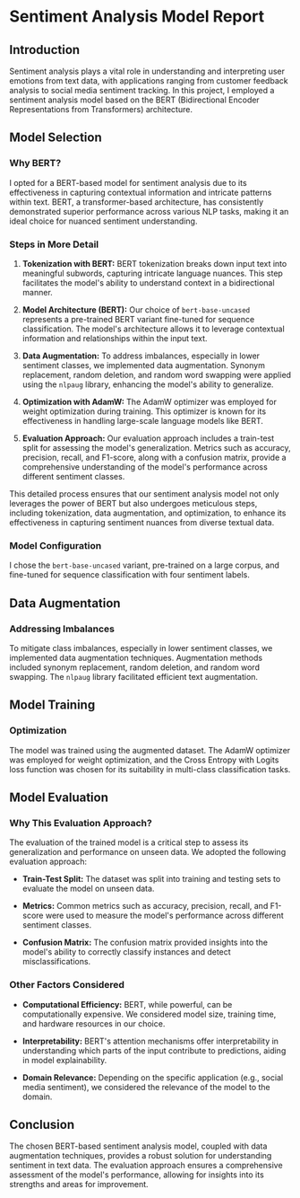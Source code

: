 # Sentiment Analysis Model Report

## Introduction

Sentiment analysis plays a vital role in understanding and interpreting user emotions from text data, with applications ranging from customer feedback analysis to social media sentiment tracking. In this project, I employed a sentiment analysis model based on the BERT (Bidirectional Encoder Representations from Transformers) architecture.

## Model Selection

### Why BERT?


I opted for a BERT-based model for sentiment analysis due to its effectiveness in capturing contextual information and intricate patterns within text. BERT, a transformer-based architecture, has consistently demonstrated superior performance across various NLP tasks, making it an ideal choice for nuanced sentiment understanding.

### Steps in More Detail

1. **Tokenization with BERT:** BERT tokenization breaks down input text into meaningful subwords, capturing intricate language nuances. This step facilitates the model's ability to understand context in a bidirectional manner.

2. **Model Architecture (BERT):** Our choice of `bert-base-uncased` represents a pre-trained BERT variant fine-tuned for sequence classification. The model's architecture allows it to leverage contextual information and relationships within the input text.

3. **Data Augmentation:** To address imbalances, especially in lower sentiment classes, we implemented data augmentation. Synonym replacement, random deletion, and random word swapping were applied using the `nlpaug` library, enhancing the model's ability to generalize.

4. **Optimization with AdamW:** The AdamW optimizer was employed for weight optimization during training. This optimizer is known for its effectiveness in handling large-scale language models like BERT.

5. **Evaluation Approach:** Our evaluation approach includes a train-test split for assessing the model's generalization. Metrics such as accuracy, precision, recall, and F1-score, along with a confusion matrix, provide a comprehensive understanding of the model's performance across different sentiment classes.

This detailed process ensures that our sentiment analysis model not only leverages the power of BERT but also undergoes meticulous steps, including tokenization, data augmentation, and optimization, to enhance its effectiveness in capturing sentiment nuances from diverse textual data.

### Model Configuration

I chose the `bert-base-uncased` variant, pre-trained on a large corpus, and fine-tuned for sequence classification with four sentiment labels.

## Data Augmentation

### Addressing Imbalances

To mitigate class imbalances, especially in lower sentiment classes, we implemented data augmentation techniques. Augmentation methods included synonym replacement, random deletion, and random word swapping. The `nlpaug` library facilitated efficient text augmentation.

## Model Training

### Optimization

The model was trained using the augmented dataset. The AdamW optimizer was employed for weight optimization, and the  Cross Entropy with Logits loss function was chosen for its suitability in multi-class classification tasks.

## Model Evaluation

### Why This Evaluation Approach?

The evaluation of the trained model is a critical step to assess its generalization and performance on unseen data. We adopted the following evaluation approach:

- **Train-Test Split:** The dataset was split into training and testing sets to evaluate the model on unseen data.

- **Metrics:** Common metrics such as accuracy, precision, recall, and F1-score were used to measure the model's performance across different sentiment classes.

- **Confusion Matrix:** The confusion matrix provided insights into the model's ability to correctly classify instances and detect misclassifications.


### Other Factors Considered

- **Computational Efficiency:** BERT, while powerful, can be computationally expensive. We considered model size, training time, and hardware resources in our choice.

- **Interpretability:** BERT's attention mechanisms offer interpretability in understanding which parts of the input contribute to predictions, aiding in model explainability.

- **Domain Relevance:** Depending on the specific application (e.g., social media sentiment), we considered the relevance of the model to the domain.

## Conclusion

The chosen BERT-based sentiment analysis model, coupled with data augmentation techniques, provides a robust solution for understanding sentiment in text data. The evaluation approach ensures a comprehensive assessment of the model's performance, allowing for insights into its strengths and areas for improvement.